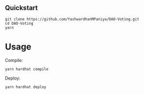 ## Quickstart

```
git clone https://github.com/YashwardhanMPaniya/DAO-Voting.git
cd DAO-Voting
yarn
```

# Usage

Compile:

```
yarn hardhat compile
```


Deploy:

```
yarn hardhat deploy
```
